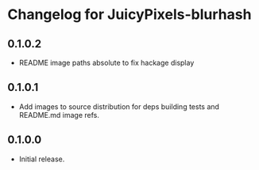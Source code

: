 # Changelog for JuicyPixels-blurhash

## 0.1.0.2

  - README image paths absolute to fix hackage display

## 0.1.0.1

  - Add images to source distribution for deps building tests and README.md image refs.

## 0.1.0.0

  - Initial release.

